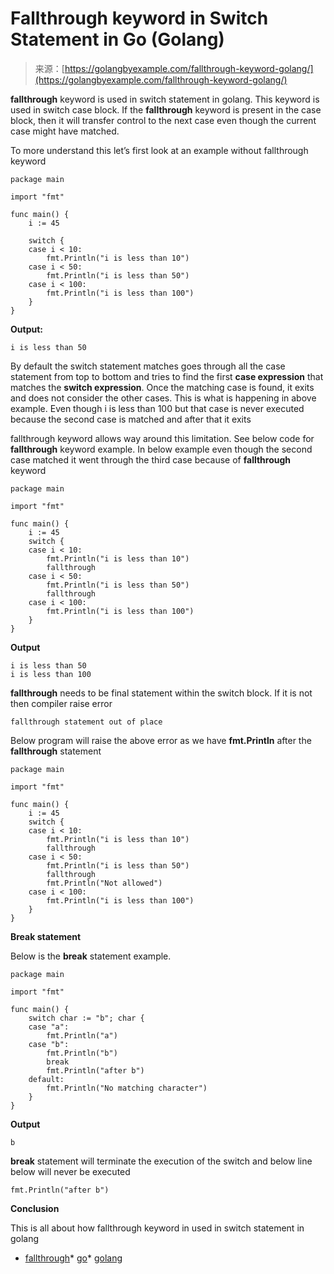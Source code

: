 <!--yml
category: 未分类
date: 2024-10-13 06:21:12
-->

# Fallthrough keyword in Switch Statement in Go (Golang)

> 来源：[https://golangbyexample.com/fallthrough-keyword-golang/](https://golangbyexample.com/fallthrough-keyword-golang/)

**fallthrough** keyword is used in switch statement in golang. This keyword is used in switch case block. If the **fallthrough** keyword is present in the case block, then it will transfer control to the next case even though the current case might have matched.

To more understand this let’s first look at an example without fallthrough keyword

```
package main

import "fmt"

func main() {
    i := 45

    switch {
    case i < 10:
        fmt.Println("i is less than 10")
    case i < 50:
        fmt.Println("i is less than 50")
    case i < 100:
        fmt.Println("i is less than 100")
    }
}
```

**Output:**

```
i is less than 50
```

By default the switch statement matches goes through all the case statement from top to bottom and tries to find the first **case expression** that matches the **switch expression**. Once the matching case is found, it exits  and does not consider the other cases. This is what is happening in above example. Even though i is less than 100 but that case is never executed because the second case is matched and after that it exits

fallthrough keyword allows way around this limitation. See below code for **fallthrough** keyword example. In below example even though the second case matched it went through the third case because of **fallthrough** keyword

```
package main

import "fmt"

func main() {
    i := 45
    switch {
    case i < 10:
        fmt.Println("i is less than 10")
        fallthrough
    case i < 50:
        fmt.Println("i is less than 50")
        fallthrough
    case i < 100:
        fmt.Println("i is less than 100")
    }
}
```

**Output**

```
i is less than 50
i is less than 100
```

**fallthrough** needs to be final statement within the switch block. If it is not then compiler raise error

```
fallthrough statement out of place
```

Below program will raise the above error as we have **fmt.Println** after the **fallthrough** statement

```
package main

import "fmt"

func main() {
    i := 45
    switch {
    case i < 10:
        fmt.Println("i is less than 10")
        fallthrough
    case i < 50:
        fmt.Println("i is less than 50")
        fallthrough
        fmt.Println("Not allowed")
    case i < 100:
        fmt.Println("i is less than 100")
    }
}
```

**Break statement**

Below is the **break** statement example.

```
package main

import "fmt"

func main() {
    switch char := "b"; char {
    case "a":
        fmt.Println("a")
    case "b":
        fmt.Println("b")
        break
        fmt.Println("after b")
    default:
        fmt.Println("No matching character")
    }
}
```

**Output**

```
b
```

**break** statement will terminate the execution of the switch and below line below will never be executed

```
fmt.Println("after b")
```

**Conclusion**

This is all about how fallthrough keyword in used in switch statement in golang

*   [fallthrough](https://golangbyexample.com/tag/fallthrough/)*   [go](https://golangbyexample.com/tag/go/)*   [golang](https://golangbyexample.com/tag/golang/)